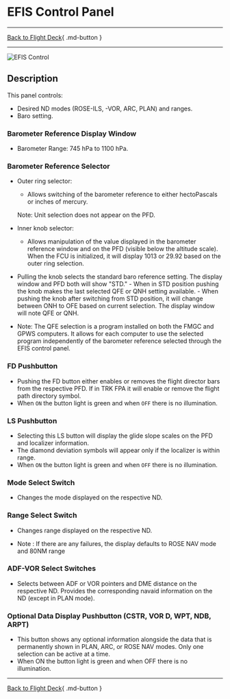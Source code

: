 # EFIS Control Panel

---

[Back to Flight Deck](../index.md){ .md-button }

---

![EFIS Control](../../../assets/a32nx-briefing/glareshield/EFIS-Control.jpg "EFIS Control")

## Description

This panel controls:

- Desired ND modes (ROSE-ILS, -VOR, ARC, PLAN) and ranges.
- Baro setting.

### Barometer Reference Display Window

- Barometer Range: 745 hPa to 1100 hPa.

### Barometer Reference Selector

- Outer ring selector:
    - Allows switching of the barometer reference to either hectoPascals or inches of mercury.

    Note: Unit selection does not appear on the PFD.

- Inner knob selector:
    - Allows manipulation of the value displayed in the barometer reference window and on the PFD (visible below the altitude scale). When the FCU is initialized, it will display 1013 or 29.92 based on the outer ring selection.

- Pulling the knob selects the standard baro reference setting. The display window and PFD both will show "STD."
      - When in STD position pushing the knob makes the last selected QFE or QNH setting available.
      - When pushing the knob after switching from STD position, it will change between ONH to OFE based on current selection. The display window will note QFE or QNH.

- Note: The QFE selection is a program installed on both the FMGC and GPWS computers. It allows for each computer to use the selected program independently of the barometer reference selected through the EFIS control panel.

###  FD Pushbutton

- Pushing the FD button either enables or removes the flight director bars from the respective PFD. If in TRK FPA it will enable or remove the flight path directory symbol.
- When `ON` the button light is green and when `OFF` there is no illumination.

###  LS Pushbutton

- Selecting this LS button will display the glide slope scales on the PFD and localizer information.
- The diamond deviation symbols will appear only if the localizer is within range.
- When `ON` the button light is green and when `OFF` there is no illumination.

### Mode Select Switch

- Changes the mode displayed on the respective ND.

### Range Select Switch

- Changes range displayed on the respective ND.

- Note : If there are any failures, the display defaults to ROSE NAV mode and 80NM range

### ADF-VOR Select Switches

- Selects between ADF or VOR pointers and DME distance on the respective ND. Provides the corresponding navaid information on the ND (except in PLAN mode).

### Optional Data Display Pushbutton (CSTR, VOR D, WPT, NDB, ARPT)

- This button shows any optional information alongside the data that is permanently shown in PLAN, ARC, or ROSE NAV modes. Only one selection can be active at a time.
- When ON the button light is green and when OFF there is no illumination.

---

[Back to Flight Deck](../index.md){ .md-button }

